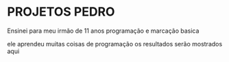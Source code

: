 # PROJETOS PEDRO

Ensinei para meu irmão de 11 anos programação e marcação basica

ele aprendeu muitas coisas de programação os resultados serão mostrados aqui
